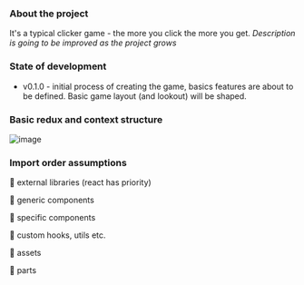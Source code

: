 ### About the project

It's a typical clicker game - the more you click the more you get. _Description is going to be improved as the project grows_

### State of development

- v0.1.0 - initial process of creating the game, basics features are about to be defined. Basic game layout (and lookout) will be shaped.

### Basic redux and context structure
![image](https://user-images.githubusercontent.com/65851661/139313663-8e59640b-ad38-44f2-b512-2b049a91778b.png)

### Import order assumptions

🔶 external libraries (react has priority)

🔶 generic components

🔶 specific components

🔶 custom hooks, utils etc.

🔶 assets

🔶 parts
